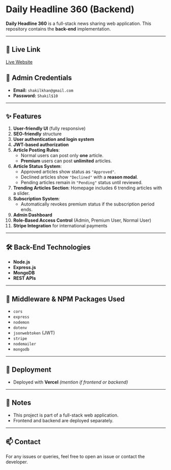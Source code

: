# Daily Headline 360 (Backend)

**Daily Headline 360** is a full-stack news sharing web application. This repository contains the **back-end** implementation.

---

## 🔗 Live Link
[Live Website](https://daily-headline-360.netlify.app/)

## 🔐 Admin Credentials
- **Email:** `shakilkhan@gmail.com`
- **Password:** `Shakil$10`

---

## ✨ Features

1. **User-friendly UI** (fully responsive)
2. **SEO-friendly** structure
3. **User authentication and login system**
4. **JWT-based authorization**
5. **Article Posting Rules**:
   - Normal users can post only **one** article.
   - **Premium** users can post **unlimited** articles.
6. **Article Status System**:
   - Approved articles show status as `"Approved"`.
   - Declined articles show `"Declined"` with a **reason modal**.
   - Pending articles remain in `"Pending"` status until reviewed.
7. **Trending Articles Section**: Homepage includes 6 trending articles with a slider.
8. **Subscription System**:
   - Automatically revokes premium status if the subscription period ends.
9. **Admin Dashboard**
10. **Role-Based Access Control** (Admin, Premium User, Normal User)
11. **Stripe Integration** for international payments

---

## 🛠️ Back-End Technologies

- **Node.js**
- **Express.js**
- **MongoDB**
- **REST APIs**

---

## 🧩 Middleware & NPM Packages Used

- `cors`
- `express`
- `nodemon`
- `dotenv`
- `jsonwebtoken` (JWT)
- `stripe`
- `nodemailer`
- `mongodb`

---

## 🚀 Deployment

- Deployed with **Vercel** *(mention if frontend or backend)*

---

## 📌 Notes

- This project is part of a full-stack web application.
- Frontend and backend are deployed separately.

---

## 📫 Contact

For any issues or queries, feel free to open an issue or contact the developer.



